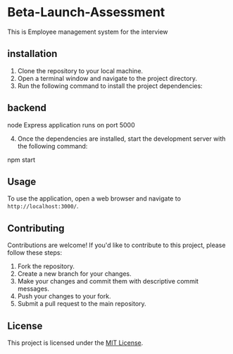 # Beta-Launch-Assessment

This is Employee management system for the interview

## installation

1. Clone the repository to your local machine.
2. Open a terminal window and navigate to the project directory.
3. Run the following command to install the project dependencies:

## backend

node Express application runs on port 5000

4. Once the dependencies are installed, start the development server with the following command:

npm start

## Usage

To use the application, open a web browser and navigate to `http://localhost:3000/`.

## Contributing

Contributions are welcome! If you'd like to contribute to this project, please follow these steps:

1. Fork the repository.
2. Create a new branch for your changes.
3. Make your changes and commit them with descriptive commit messages.
4. Push your changes to your fork.
5. Submit a pull request to the main repository.

## License

This project is licensed under the [MIT License](https://opensource.org/licenses/MIT).
